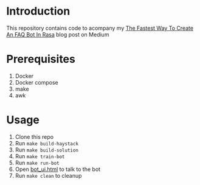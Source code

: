 # Introduction

This repository contains code to acompany my [The Fastest Way To Create An FAQ Bot In Rasa](https://pub.towardsai.net/the-fastest-way-to-build-an-faq-bot-in-rasa-90b705a21f5e) blog post on Medium

# Prerequisites
1. Docker
2. Docker compose
3. make
4. awk
# Usage

1. Clone this repo
2. Run `make build-haystack`
3. Run `make build-solution`
4. Run `make train-bot`
5. Run `make run-bot`
6. Open [bot_ui.html](bot_ui.html) to talk to the bot
7. Run `make clean` to cleanup
